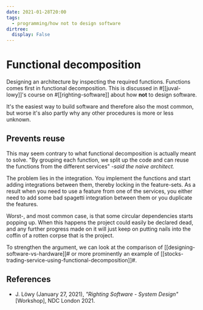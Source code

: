 ```yaml
---
date: 2021-01-28T20:00
tags: 
  - programming/how not to design software
dirtree:
  display: False
---
```


# Functional decomposition

Designing an architecture by inspecting the required functions. Functions comes
first in functional decomposition. This is discussed in #[[juval-lowy]]'s
course on #[[righting-software]] about how **not** to design software.

It's the easiest way to build software and therefore also the most common, but
worse it's also partly why any other procedures is more or less unknown.

## Prevents reuse

This may seem contrary to what functional decomposition is actually meant to
solve. "By grouping each function, we split up the code and can reuse the
functions from the different services" *-said the naive architect.*

The problem lies in the integration. You implement the functions and start
adding integrations between them, thereby locking in the feature-sets. As a
result when you need to use a feature from one of the services, you either need
to add some bad spagetti integration between them or you duplicate the features.

Worst-, and most common case, is that some circular dependencies starts popping
up. When this happens the project could easily be declared dead, and any further
progress made on it will just keep on putting nails into the coffin of a rotten
corpse that is the project.

To strengthen the argument, we can look at the comparison of
[[designing-software-vs-hardware]]# or more prominently an example of
[[stocks-trading-service-using-functional-decomposition]]#.

## References

- J. Löwy (January 27, 2021), *"Righting Software - System Design"* [Workshop],
  NDC London 2021.
